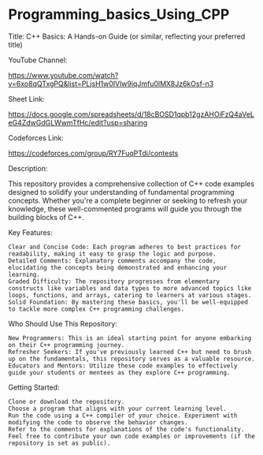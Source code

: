 # Programming_basics_Using_CPP
Title:  C++ Basics: A Hands-on Guide (or similar, reflecting your preferred title)

YouTube Channel:

https://www.youtube.com/watch?v=6xo8qQTxgPQ&list=PLjsH1w0IVlw9iqJmfu0lMX8Jz6kOsf-n3


Sheet Link:

https://docs.google.com/spreadsheets/d/18cBOSD1qpb12gzAHOiFzQ4aVeLeG4ZdwGdGLWwmTfHc/edit?usp=sharing

Codeforces Link:

https://codeforces.com/group/RY7FuqPTdi/contests

Description:

This repository provides a comprehensive collection of C++ code examples designed to solidify your understanding of fundamental programming concepts. Whether you're a complete beginner or seeking to refresh your knowledge, these well-commented programs will guide you through the building blocks of C++.

Key Features:

    Clear and Concise Code: Each program adheres to best practices for readability, making it easy to grasp the logic and purpose.
    Detailed Comments: Explanatory comments accompany the code, elucidating the concepts being demonstrated and enhancing your learning.
    Graded Difficulty: The repository progresses from elementary constructs like variables and data types to more advanced topics like loops, functions, and arrays, catering to learners at various stages.
    Solid Foundation: By mastering these basics, you'll be well-equipped to tackle more complex C++ programming challenges.

Who Should Use This Repository:

    New Programmers: This is an ideal starting point for anyone embarking on their C++ programming journey.
    Refresher Seekers: If you've previously learned C++ but need to brush up on the fundamentals, this repository serves as a valuable resource.
    Educators and Mentors: Utilize these code examples to effectively guide your students or mentees as they explore C++ programming.

Getting Started:

    Clone or download the repository.
    Choose a program that aligns with your current learning level.
    Run the code using a C++ compiler of your choice. Experiment with modifying the code to observe the behavior changes.
    Refer to the comments for explanations of the code's functionality.
    Feel free to contribute your own code examples or improvements (if the repository is set as public).
